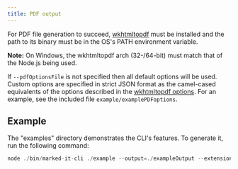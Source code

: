 ```yaml
---
title: PDF output
---
```


For PDF file generation to succeed, [wkhtmltopdf](http://wkhtmltopdf.org/ "wkhtmltopdf home") must be installed and the path to its binary must be in the OS's PATH environment variable.  

**Note:** On Windows, the wkhtmltopdf arch (32-/64-bit) must match that of the Node.js being used.

If `--pdfOptionsFile` is not specified then all default options will be used.  Custom options are specified in strict JSON format as the camel-cased equivalents of the options described in the [wkhtmltopdf options](http://wkhtmltopdf.org/usage/wkhtmltopdf.txt).  For an example, see the included file `example/examplePDFoptions`.

## Example

The "examples" directory demonstrates the CLI's features.  To generate it, run the following command:
```js
node ./bin/marked-it-cli ./example --output=./exampleOutput --extension-file=./example/headerFooterExt.js --gen-pdf --pdf-options-file=./example/pdfOptions --conref-file=./example/conref.yml --toc-xml
```
